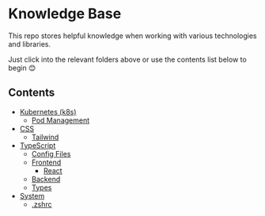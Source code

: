 <!-- DOCTOC SKIP -->

# Knowledge Base

This repo stores helpful knowledge when working with various technologies and libraries.

Just click into the relevant folders above or use the contents list below to begin 😊

## Contents

- [Kubernetes (k8s)](./kubernetes/README.md)
  - [Pod Management](./kubernetes/pod-management.md)
- [CSS](./css)
  - [Tailwind](./css/tailwind/README.md)
- [TypeScript](./typescript)
  - [Config Files](./typescript/config-files)
  - [Frontend](./typescript/frontend)
    - [React](./typescript/frontend/react)
  - [Backend](./typescript/backend)
  - [Types](./typescript/types)
- [System](./system)
  - [.zshrc](./system/.zshrc)
